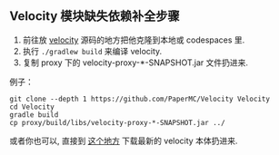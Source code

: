 ## Velocity 模块缺失依赖补全步骤

1. 前往放 [velocity](https://github.com/PaperMC/Velocity) 源码的地方把他克隆到本地或 codespaces 里.
2. 执行 `./gradlew build` 来编译 velocity.
3. 复制 proxy 下的 velocity-proxy-*-SNAPSHOT.jar 文件扔进来.

例子：

```
git clone --depth 1 https://github.com/PaperMC/Velocity Velocity
cd Velocity
gradle build
cp proxy/build/libs/velocity-proxy-*-SNAPSHOT.jar ../
```

或者你也可以, 直接到 [这个地方](https://papermc.io/software/velocity) 下载最新的 velocity 本体扔进来.